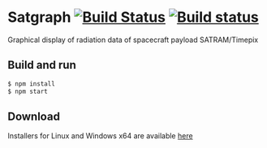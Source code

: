 # Satgraph [![Build Status](https://travis-ci.org/OndrejBilek/satgraph.svg?branch=master)](https://travis-ci.org/OndrejBilek/satgraph) [![Build status](https://ci.appveyor.com/api/projects/status/evrb56x3lbwkodjl?svg=true)](https://ci.appveyor.com/project/OndrejBilek/satgraph)
Graphical display of radiation data of spacecraft payload SATRAM/Timepix

## Build and run

```bash
$ npm install
$ npm start
```

## Download
Installers for Linux and Windows x64 are available [here](https://github.com/OndrejBilek/satgraph/releases)

